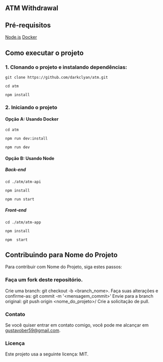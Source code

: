 ## ATM Withdrawal

## Pré-requisitos

[Node.js](https://nodejs.org/en/download)
[Docker](https://www.docker.com/get-started/)

## Como executar o projeto

### 1. Clonando o projeto e instalando dependências:

```
git clone https://github.com/darkclyan/atm.git
```

```
cd atm
```

```
npm install
```

### 2. Iniciando o projeto

#### Opção A: Usando Docker

```
cd atm
```

```
npm run dev:install
```

```
npm run dev
```

#### Opção B: Usando Node

##### Back-end

```
cd ./atm/atm-api
```

```
npm install
```

```
npm run start
```

##### Front-end

```
cd ./atm/atm-app
```

```
npm install
```

```
npm  start
```

## Contribuindo para Nome do Projeto

Para contribuir com Nome do Projeto, siga estes passos:

### Faça um fork deste repositório.

Crie uma branch: git checkout -b <branch_nome>.
Faça suas alterações e confirme-as: git commit -m '<mensagem_commit>'
Envie para a branch original: git push origin <nome_do_projeto>/<local>
Crie a solicitação de pull.

### Contato

Se você quiser entrar em contato comigo, você pode me alcançar em <gustavober59@gmail.com>.

### Licença

Este projeto usa a seguinte licença: MIT.
